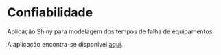 # Confiabilidade
Aplicação Shiny para modelagem dos tempos de falha de equipamentos.

A aplicação encontra-se disponível [aqui](https://flaviobarros.shinyapps.io/Confiabilidade).